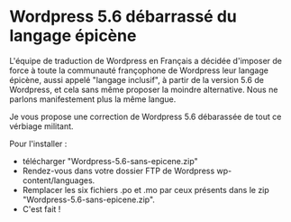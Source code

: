 # Wordpress 5.6 débarrassé du langage épicène

L'équipe de traduction de Wordpress en Français a décidée d'imposer de force  à toute la communauté françophone de Wordpress leur langage épicène, aussi appelé "langage inclusif", à partir de la version 5.6 de Wordpress, et cela sans même proposer la moindre alternative. Nous ne parlons manifestement plus la même langue.

Je vous propose une correction de Wordpress 5.6 débarassée de tout ce vérbiage militant.

Pour l'installer :
- télécharger "Wordpress-5.6-sans-epicene.zip"
- Rendez-vous dans votre dossier FTP de Wordpress wp-content/languages.
- Remplacer les six fichiers .po et .mo par ceux présents dans le zip "Wordpress-5.6-sans-epicene.zip".
- C'est fait !

